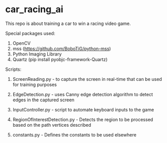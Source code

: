 # car_racing_ai

This repo is about training a car to win a racing video game.

Special packages used:

1. OpenCV
2. mss (https://github.com/BoboTiG/python-mss)
3. Python Imaging Library
4. Quartz (pip install pyobjc-framework-Quartz)

Scripts:

1. ScreenReading.py - to capture the screen in real-time that can be 
                      used for training purposes

2. EdgeDetection.py - uses Canny edge detection algorithm to detect
                      edges in the captured screen  

3. InputController.py -  script to automate keyboard inputs to the game

4. RegionOfInterestDetection.py - Detects the region to be processed based on the path vertices described

5. constants.py - Defines the constants to be used elsewhere
